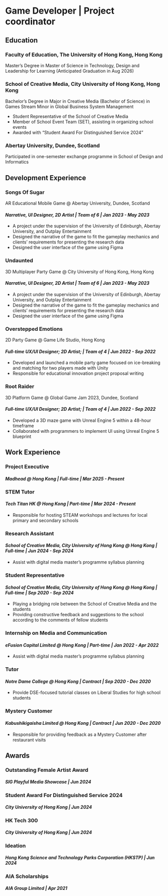# Game Developer | Project coordinator

## Education
### Faculty of Education, The University of Hong Kong, Hong Kong
Master’s Degree in
Master of Science in Technology, Design and Leadership for Learning
(Anticipated Graduation in Aug 2026)

### School of Creative Media, City University of Hong Kong, Hong Kong
Bachelor’s Degree in
Major in Creative Media (Bachelor of Science) in Games Stream
Minor in Global Business System Management
- Student Representative of the School of Creative Media
- Member of School Event Team (SET), assisting in organizing school events
- Awarded with “Student Award For Distinguished Service 2024”

### Abertay University, Dundee, Scotland
Participated in one-semester exchange programme in
School of Design and Informatics

## Development Experience
### **Songs Of Sugar**
AR Educational Mobile Game @ Abertay University, Dundee, Scotland
#### _Narrative, UI Designer, 2D Artist | Team of 6 | Jan 2023 - May 2023_
- A project under the supervision of the University of Edinburgh, Abertay University, and Outplay Entertainment
- Designed the narrative of the game to fit the gameplay mechanics and clients’ requirements for presenting the research data
- Designed the user interface of the game using Figma

### **Undaunted**
3D Multiplayer Party Game @ City University of Hong Kong, Hong Kong
#### _Narrative, UI Designer, 2D Artist | Team of 6 | Jan 2023 - May 2023_
- A project under the supervision of the University of Edinburgh, Abertay University, and Outplay Entertainment
- Designed the narrative of the game to fit the gameplay mechanics and clients’ requirements for presenting the research data
- Designed the user interface of the game using Figma

### **Overstepped Emotions**
2D Party Game @ Game Life Studio, Hong Kong
#### _Full-time UX/UI Designer; 2D Artist; | Team of 4 | Jun 2022 - Sep 2022_
- Developed and launched a mobile party game focused on ice-breaking and matching for two players made with Unity
- Responsible for educational innovation project proposal writing

### **Root Raider**
3D Platform Game @ Global Game Jam 2023, Dundee, Scotland
#### _Full-time UX/UI Designer; 2D Artist; | Team of 4 | Jun 2022 - Sep 2022_
- Developed a 3D maze game with Unreal Engine 5 within a 48-hour timeframe
- Collaborated with programmers to implement UI using Unreal Engine 5 blueprint

## Work Experience

### **Project Executive**
#### _Madhead @ Hong Kong | Full-time | Mar 2025 - Present_
  
### **STEM Tutor**
#### _Tech Titan HK @ Hong Kong | Part-time | Mar 2024 - Present_
- Responsible for hosting STEAM workshops and lectures for local primary and secondary schools

### **Research Assistant**
#### _School of Creative Media, City University of Hong Kong @ Hong Kong | Full-time | Jun 2024 - Sep 2024_
- Assist with digital media master’s programme syllabus planning

### **Student Representative**
#### _School of Creative Media, City University of Hong Kong @ Hong Kong | Full-time | Sep 2020 - Sep 2024_
- Playing a bridging role between the School of Creative Media and the students
- Providing constructive feedback and suggestions to the school according to the comments of fellow students

### **Internship on Media and Communication**
#### _eFusion Capital Limited @ Hong Kong | Part-time | Jan 2022 - Apr 2022_
- Assist with digital media master’s programme syllabus planning

### **Tutor**
#### _Notre Dame College @ Hong Kong | Contract | Sep 2020 - Dec 2020_
- Provide DSE-focused tutorial classes on Liberal Studies for high school students

### **Mystery Customer**
#### _Kabushikigaisha Limited @ Hong Kong | Contract | Jun 2020 - Dec 2020_
- Responsible for providing feedback as a Mystery Customer after restaurant visits

## Awards
### **Outstanding Female Artist Award**
##### _SIG Playful Media Showcase | Jun 2024_

### **Student Award For Distinguished Service 2024**
##### _City University of Hong Kong | Jun 2024_

### **HK Tech 300**
##### _City University of Hong Kong | Jun 2024_

### **Ideation**
##### _Hong Kong Science and Technology Parks Corporation (HKSTP) | Jun 2024_

### **AIA Scholarships**
##### _AIA Group Limited | Apr 2021_
